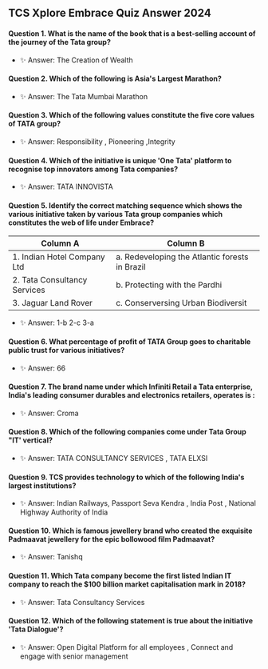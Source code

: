 ## TCS Xplore Embrace Quiz Answer 2024

#### Question 1. What is the name of the book that is a best-selling account of the journey of the Tata group?
- ✨ Answer: The Creation of Wealth
  
#### Question 2. Which of the following is Asia's Largest Marathon?
- ✨ Answer: The Tata Mumbai Marathon
  
#### Question 3.  Which of the following values constitute the five core values of TATA group?
- ✨ Answer: Responsibility , Pioneering ,Integrity
  
#### Question 4. Which of the initiative is unique 'One Tata' platform to recognise top innovators among Tata companies?
- ✨ Answer: TATA INNOVISTA
  
#### Question 5. Identify the correct matching sequence which shows the various initiative taken by various Tata group companies which constitutes the web of life under Embrace?
| Column A | Column B |
| ------------------------------ | ------------------------------ |                                                
|1. Indian Hotel Company Ltd     |a. Redeveloping the Atlantic forests in Brazil|
|2. Tata Consultancy Services    |b. Protecting with the Pardhi|
|3.  Jaguar Land Rover           |c. Conserversing Urban Biodiversit|
- ✨ Answer: 1-b 2-c 3-a
  
#### Question 6. What percentage of profit of TATA Group goes to charitable public trust for  various initiatives?
- ✨ Answer: 66
  
#### Question 7. The brand name under which Infiniti Retail a Tata enterprise, India's leading consumer durables and electronics retailers, operates is :
- ✨ Answer: Croma

#### Question 8. Which of the following companies come under Tata Group "IT' vertical?
- ✨ Answer: TATA CONSULTANCY SERVICES , TATA ELXSI

#### Question 9. TCS provides technology to which of the following India's largest institutions?
- ✨ Answer: Indian Railways, Passport Seva Kendra , India Post , National Highway Authority of India

#### Question 10.  Which is famous jewellery brand who created the exquisite Padmaavat jewellery for the epic bollowood film Padmaavat?
- ✨ Answer: Tanishq
#### Question 11. Which Tata company become the first listed Indian IT company to reach the $100 billion market capitalisation mark in 2018?
- ✨ Answer: Tata Consultancy Services
#### Question 12. Which of the following statement is true about the initiative 'Tata Dialogue'?
- ✨ Answer: Open Digital Platform for all employees , Connect and engage with senior management

